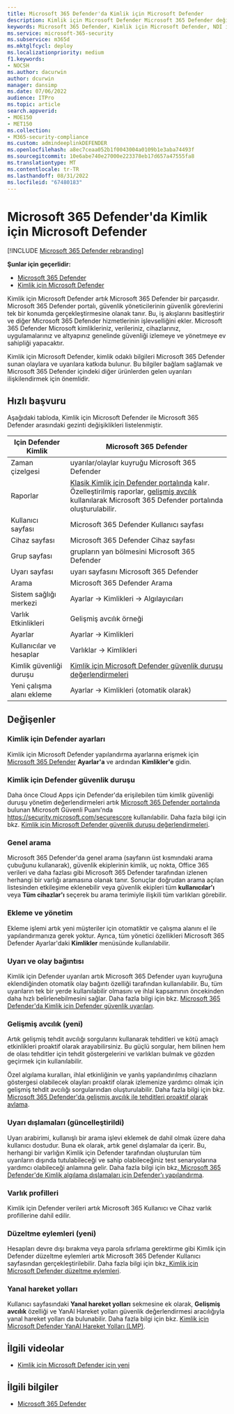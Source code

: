 ```yaml
---
title: Microsoft 365 Defender'da Kimlik için Microsoft Defender
description: Kimlik için Microsoft Defender Microsoft 365 Defender değişiklikleri hakkında bilgi edinin
keywords: Microsoft 365 Defender, Kimlik için Microsoft Defender, NDI ile çalışmaya başlama
ms.service: microsoft-365-security
ms.subservice: m365d
ms.mktglfcycl: deploy
ms.localizationpriority: medium
f1.keywords:
- NOCSH
ms.author: dacurwin
author: dcurwin
manager: dansimp
ms.date: 07/06/2022
audience: ITPro
ms.topic: article
search.appverid:
- MOE150
- MET150
ms.collection:
- M365-security-compliance
ms.custom: admindeeplinkDEFENDER
ms.openlocfilehash: a8ec7ceaa052b1f0043004a0109b1e3aba74493f
ms.sourcegitcommit: 10e6abe740e27000e223378eb17d657a47555fa8
ms.translationtype: MT
ms.contentlocale: tr-TR
ms.lasthandoff: 08/31/2022
ms.locfileid: "67480183"
---
```

# <a name="microsoft-defender-for-identity-in-microsoft-365-defender"></a>Microsoft 365 Defender'da Kimlik için Microsoft Defender

[!INCLUDE [Microsoft 365 Defender rebranding](../includes/microsoft-defender.md)]

**Şunlar için geçerlidir:**

- [Microsoft 365 Defender](microsoft-365-defender.md)
- [Kimlik için Microsoft Defender](/defender-for-identity/)

Kimlik için Microsoft Defender artık Microsoft 365 Defender bir parçasıdır. Microsoft 365 Defender portalı, güvenlik yöneticilerinin güvenlik görevlerini tek bir konumda gerçekleştirmesine olanak tanır. Bu, iş akışlarını basitleştirir ve diğer Microsoft 365 Defender hizmetlerinin işlevselliğini ekler. Microsoft 365 Defender Microsoft kimlikleriniz, verileriniz, cihazlarınız, uygulamalarınız ve altyapınız genelinde güvenliği izlemeye ve yönetmeye ev sahipliği yapacaktır.

Kimlik için Microsoft Defender, kimlik odaklı bilgileri Microsoft 365 Defender sunan olaylara ve uyarılara katkıda bulunur. Bu bilgiler bağlam sağlamak ve Microsoft 365 Defender içindeki diğer ürünlerden gelen uyarıları ilişkilendirmek için önemlidir.

## <a name="quick-reference"></a>Hızlı başvuru

Aşağıdaki tabloda, Kimlik için Microsoft Defender ile Microsoft 365 Defender arasındaki gezinti değişiklikleri listelenmiştir.

| **Için Defender** Kimlik  | **Microsoft 365 Defender**                                   |
| -------------------------- | ------------------------------------------------------------ |
| Zaman çizelgesi                   | uyarılar/olaylar kuyruğu Microsoft 365 Defender                |
| Raporlar                    | [Klasik Kimlik için Defender portalında](/defender-for-identity/classic-workspace-portal) kalır. <br> Özelleştirilmiş raporlar, [gelişmiş avcılık](#advanced-hunting-new) kullanılarak Microsoft 365 Defender portalında oluşturulabilir.               |
| Kullanıcı sayfası                  | Microsoft 365 Defender Kullanıcı sayfası                             |
| Cihaz sayfası                | Microsoft 365 Defender Cihaz sayfası                           |
| Grup sayfası                 | grupların yan bölmesini Microsoft 365 Defender                      |
| Uyarı sayfası                 | uyarı sayfasını Microsoft 365 Defender                            |
| Arama                     | Microsoft 365 Defender Arama                                |
| Sistem sağlığı merkezi              | Ayarlar -> Kimlikleri -> Algılayıcıları                            |
| Varlık Etkinlikleri          | Gelişmiş avcılık örneği                                             |
| Ayarlar                   | Ayarlar -> Kimlikleri                                       |
| Kullanıcılar ve hesaplar         | Varlıklar -> Kimlikleri                                         |
| Kimlik güvenliği duruşu  | [Kimlik için Microsoft Defender güvenlik duruşu değerlendirmeleri](/defender-for-identity/security-assessment) |
| Yeni çalışma alanı ekleme | Ayarlar -> Kimlikleri (otomatik olarak)                       |

## <a name="whats-changed"></a>Değişenler

### <a name="defender-for-identity-settings"></a>Kimlik için Defender ayarları

Kimlik için Microsoft Defender yapılandırma ayarlarına erişmek için [Microsoft 365 Defender](https://security.microsoft.com) **Ayarlar'a** ve ardından **Kimlikler'e** gidin.

### <a name="defender-for-identity-security-posture"></a>Kimlik için Defender güvenlik duruşu

Daha önce Cloud Apps için Defender'da erişilebilen tüm kimlik güvenliği duruşu yönetim değerlendirmeleri artık [Microsoft 365 Defender portalında](https://security.microsoft.com) bulunan Microsoft Güvenli Puanı'nda <https://security.microsoft.com/securescore> kullanılabilir. Daha fazla bilgi için bkz. [Kimlik için Microsoft Defender güvenlik duruşu değerlendirmeleri](/defender-for-identity/security-assessment).

### <a name="global-search"></a>Genel arama

Microsoft 365 Defender'da genel arama (sayfanın üst kısmındaki arama çubuğunu kullanarak), güvenlik ekiplerinin kimlik, uç nokta, Office 365 verileri ve daha fazlası gibi Microsoft 365 Defender tarafından izlenen herhangi bir varlığı aramasına olanak tanır. Sonuçlar doğrudan arama açılan listesinden etkileşime eklenebilir veya güvenlik ekipleri tüm **kullanıcılar'ı** veya **Tüm cihazlar'ı**  seçerek bu arama terimiyle ilişkili tüm varlıkları görebilir.

### <a name="onboarding-and-administration"></a>Ekleme ve yönetim

Ekleme işlemi artık yeni müşteriler için otomatiktir ve çalışma alanını el ile yapılandırmanıza gerek yoktur. Ayrıca, tüm yönetici özellikleri Microsoft 365 Defender Ayarlar'daki **Kimlikler** menüsünde kullanılabilir.

### <a name="alerting-and-incident-correlation"></a>Uyarı ve olay bağıntısı

Kimlik için Defender uyarıları artık Microsoft 365 Defender uyarı kuyruğuna eklendiğinden otomatik olay bağıntı özelliği tarafından kullanılabilir. Bu, tüm uyarıların tek bir yerde kullanılabilir olmasını ve ihlal kapsamının öncekinden daha hızlı belirlenebilmesini sağlar. Daha fazla bilgi için bkz. [Microsoft 365 Defender'da Kimlik için Defender güvenlik uyarıları](/defender-for-identity/manage-security-alerts).

### <a name="advanced-hunting-new"></a>Gelişmiş avcılık (yeni)

Artık gelişmiş tehdit avcılığı sorgularını kullanarak tehditleri ve kötü amaçlı etkinlikleri proaktif olarak arayabilirsiniz. Bu güçlü sorgular, hem bilinen hem de olası tehditler için tehdit göstergelerini ve varlıkları bulmak ve gözden geçirmek için kullanılabilir.

Özel algılama kuralları, ihlal etkinliğinin ve yanlış yapılandırılmış cihazların göstergesi olabilecek olayları proaktif olarak izlemenize yardımcı olmak için gelişmiş tehdit avcılığı sorgularından oluşturulabilir. Daha fazla bilgi için bkz. [Microsoft 365 Defender'da gelişmiş avcılık ile tehditleri proaktif olarak avlama](advanced-hunting-overview.md).

### <a name="alert-exclusions-updated"></a>Uyarı dışlamaları (güncelleştirildi)

Uyarı arabirimi, kullanışlı bir arama işlevi eklemek de dahil olmak üzere daha kullanıcı dostudur. Buna ek olarak, artık genel dışlamalar da içerir. Bu, herhangi bir varlığın Kimlik için Defender tarafından oluşturulan tüm uyarıların dışında tutulabileceği ve sahip olabileceğiniz test senaryolarına yardımcı olabileceği anlamına gelir. Daha fazla bilgi için bkz[. Microsoft 365 Defender'de Kimlik algılama dışlamaları için Defender'ı yapılandırma](/defender-for-identity/exclusions).

### <a name="entity-profiles"></a>Varlık profilleri

Kimlik için Defender verileri artık Microsoft 365 Kullanıcı ve Cihaz varlık profillerine dahil edilir.

### <a name="remediation-actions-new"></a>Düzeltme eylemleri (yeni)

Hesapları devre dışı bırakma veya parola sıfırlama gerektirme gibi Kimlik için Defender düzeltme eylemleri artık Microsoft 365 Defender Kullanıcı sayfasından gerçekleştirilebilir. Daha fazla bilgi için bkz[. Kimlik için Microsoft Defender düzeltme eylemleri](/defender-for-identity/remediation-actions).

### <a name="lateral-movement-paths"></a>Yanal hareket yolları

Kullanıcı sayfasındaki **Yanal hareket yolları** sekmesine ek olarak, **Gelişmiş avcılık** özelliği ve YanAl Hareket yolları güvenlik değerlendirmesi aracılığıyla yanal hareket yolları da bulunabilir. Daha fazla bilgi için bkz. [Kimlik için Microsoft Defender YanAl Hareket Yolları (LMP)](/defender-for-identity/understand-lateral-movement-paths).

## <a name="related-videos"></a>İlgili videolar

- [Kimlik için Microsoft Defender için yeni](https://www.microsoft.com/videoplayer/embed/RE4HcEU)

## <a name="related-information"></a>İlgili bilgiler

- [Microsoft 365 Defender](microsoft-365-defender.md)
